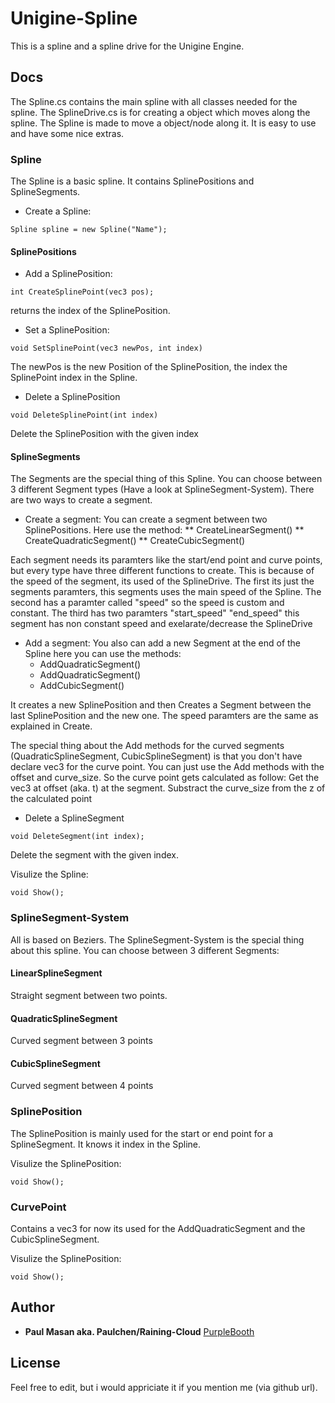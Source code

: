 # Unigine-Spline

This is a spline and a spline drive for the Unigine Engine.

## Docs

The Spline.cs contains the main spline with all classes needed for the spline. The SplineDrive.cs is for creating a object which moves along the spline.
The Spline is made to move a object/node along it. It is easy to use and have some nice extras.


### Spline

The Spline is a basic spline. It contains SplinePositions and SplineSegments.

* Create a Spline:
```
Spline spline = new Spline("Name");
```
#### SplinePositions

* Add a SplinePosition:
```
int CreateSplinePoint(vec3 pos);
```
returns the index of the SplinePosition.

* Set a SplinePosition:
```
void SetSplinePoint(vec3 newPos, int index)
```
The newPos is the new Position of the SplinePosition, the index the SplinePoint index in the Spline.

* Delete a SplinePosition
```
void DeleteSplinePoint(int index)
```
Delete the SplinePosition with the given index

#### SplineSegments
The Segments are the special thing of this Spline. 
You can choose between 3 different Segment types (Have a look at SplineSegment-System).
There are two ways to create a segment.
* Create a segment:
You can create a segment between two SplinePositions. Here use the method:
** CreateLinearSegment()
** CreateQuadraticSegment()
** CreateCubicSegment()

Each segment needs its paramters like the start/end point and curve points, but every type have three different functions to create.
This is because of the speed of the segment, its used of the SplineDrive.
The first its just the segments paramters, this segments uses the main speed of the Spline.
The second has a paramter called "speed" so the speed is custom and constant.
The third has two paramters "start_speed" "end_speed" this segment has non constant speed and exelarate/decrease the SplineDrive

* Add a segment:
You also can add a new Segment at the end of the Spline here you can use the methods:
    * AddQuadraticSegment()
    * AddQuadraticSegment()
    * AddCubicSegment()

It creates a new SplinePosition and then Creates a Segment between the last SplinePosition and the new one.
The speed paramters are the same as explained in Create.

The special thing about the Add methods for the curved segments (QuadraticSplineSegment, CubicSplineSegment) is that you don't have declare vec3 for the
curve point. You can just use the Add methods with the offset and curve_size. So the curve point gets calculated as follow:
Get the vec3 at offset (aka. t) at the segment. Substract the curve_size from the z of the calculated point

* Delete a SplineSegment
```
void DeleteSegment(int index);
```
Delete the segment with the given index.

Visulize the Spline:
```
void Show();
```

### SplineSegment-System

All is based on Beziers.
The SplineSegment-System is the special thing about this spline. You can choose between 3 different Segments:

#### LinearSplineSegment
Straight segment between two points.
#### QuadraticSplineSegment
Curved segment between 3 points

#### CubicSplineSegment
Curved segment between 4 points

### SplinePosition
The SplinePosition is mainly used for the start or end point for a SplineSegment.
It knows it index in the Spline.

Visulize the SplinePosition:
```
void Show();
```

### CurvePoint
Contains a vec3 for now its used for the AddQuadraticSegment and the CubicSplineSegment.

Visulize the SplinePosition:
```
void Show();
```

## Author

* **Paul Masan aka. Paulchen/Raining-Cloud**  [PurpleBooth](https://github.com/Raining-Cloud)

## License

Feel free to edit, but i would appriciate it if you mention me (via github url).


